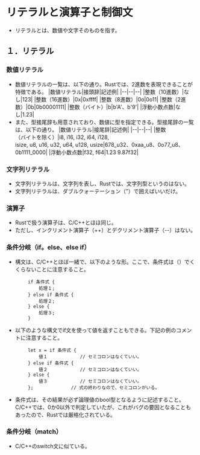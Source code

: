 # リテラルと演算子と制御文
- リテラルとは、数値や文字そのものを指す。

## １．リテラル
### 数値リテラル
- 数値リテラルの一覧は、以下の通り。Rustでは、2進数を表現できることが特徴である。
    |数値リテラル|接頭辞|記述例|
    |--|--|--|
    |整数（10進数）|なし|123|
    |整数（16進数）|0x|0xffff|
    |整数（8進数）|0o|0o11|
    |整数（2進数）|0b|0b00001111|
    |整数（バイト）|b|b'A'、b'9'|
    |浮動小数点数|なし|1.23|
- また、型接尾辞も用意されており、数値に型を指定できる。型接尾辞の一覧は、以下の通り。
    |数値リテラル|接尾辞|記述例|
    |--|--|--|
    |整数<br>（バイトを除く）|i8, i16, i32, i64, i128, <br>isize, u8, u16, u32, u64, u128, usize|678_u32、0xaa_u8、0o77_u8、0b1111_0000|
    |浮動小数点数|f32, f64|1.23 9.87f32|

### 文字列リテラル
- 文字列リテラルは、文字列を表し、Rustでは、文字列型というのはない。
- 文字列リテラルは、ダブルクォーテーション（”）で囲えばいいだけ。

### 演算子
- Rustで扱う演算子は、C/C++とほほ同じ。
- ただし、インクリメント演算子（++）とデクリメント演算子（--）はない。

### 条件分岐（if。else、else if）
- 構文は、C/C++とほぼ一緒で、以下のような形。ここで、条件式は（）でくくらないことに注意すること。
```
        if 条件式 {
            処理１;
        } else if 条件式 {
            処理２;
        } else {
            処理３;
        }
```
- 以下のような構文でif文を使って値を返すこともできる。下記の例のコメントに注意すること。
```
        let x = if 条件式 {
            値１            // セミコロンはなくていい。
        } else if 条件式 {
            値２            // セミコロンはなくていい。
        } else {
            値３            // セミコロンはなくていい。
        };              // 式の終わりなので、セミコロンがいる。
```
- 条件式は、その結果が必ず論理値のbool型となるように記述すること。C/C++では、0か0以外で判定していたが、これがバグの要因となることもあったので、Rustでは厳格化されている。

### 条件分岐（match）
- C/C++のswitch文に似ている。